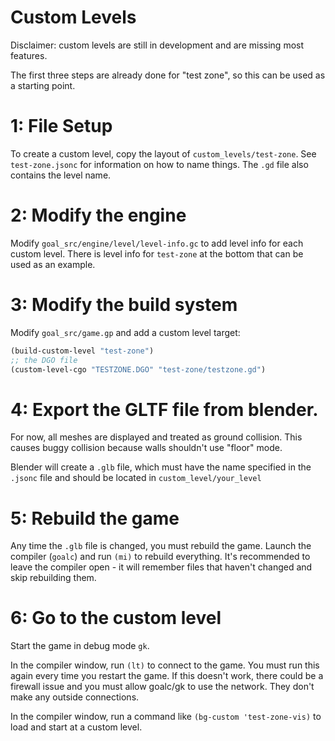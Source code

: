 # Custom Levels
Disclaimer: custom levels are still in development and are missing most features.


The first three steps are already done for "test zone", so this can be used as a starting point.

# 1: File Setup
To create a custom level, copy the layout of `custom_levels/test-zone`. See `test-zone.jsonc` for information on how to name things. The `.gd` file also contains the level name.

# 2: Modify the engine
Modify `goal_src/engine/level/level-info.gc` to add level info for each custom level. There is level info for `test-zone` at the bottom that can be used as an example.

# 3: Modify the build system
Modify `goal_src/game.gp` and add a custom level target:
```lisp
(build-custom-level "test-zone")
;; the DGO file
(custom-level-cgo "TESTZONE.DGO" "test-zone/testzone.gd")
```

# 4: Export the GLTF file from blender.
For now, all meshes are displayed and treated as ground collision. This causes buggy collision because walls shouldn't use "floor" mode.

Blender will create a `.glb` file, which must have the name specified in the `.jsonc` file and should be located in `custom_level/your_level`

# 5: Rebuild the game
Any time the `.glb` file is changed, you must rebuild the game. Launch the compiler (`goalc`) and run `(mi)` to rebuild everything. It's recommended to leave the compiler open - it will remember files that haven't changed and skip rebuilding them.

# 6: Go to the custom level
Start the game in debug mode `gk`.

In the compiler window, run `(lt)` to connect to the game. You must run this again every time you restart the game.  If this doesn't work, there could be a firewall issue and you must allow goalc/gk to use the network. They don't make any outside connections.

In the compiler window, run a command like `(bg-custom 'test-zone-vis)` to load and start at a custom level.


